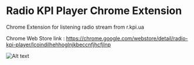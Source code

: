 # Radio KPI Player Chrome Extension

Chrome Extension for listening radio stream from r.kpi.ua

Chrome Web Store link : https://chrome.google.com/webstore/detail/radio-kpi-player/lcoindilhehhoglnjkbeccnfjhcfjlnp

![Alt text](https://pbs.twimg.com/media/CLL_7nCWwAAf55Z.png "Screenshot")
